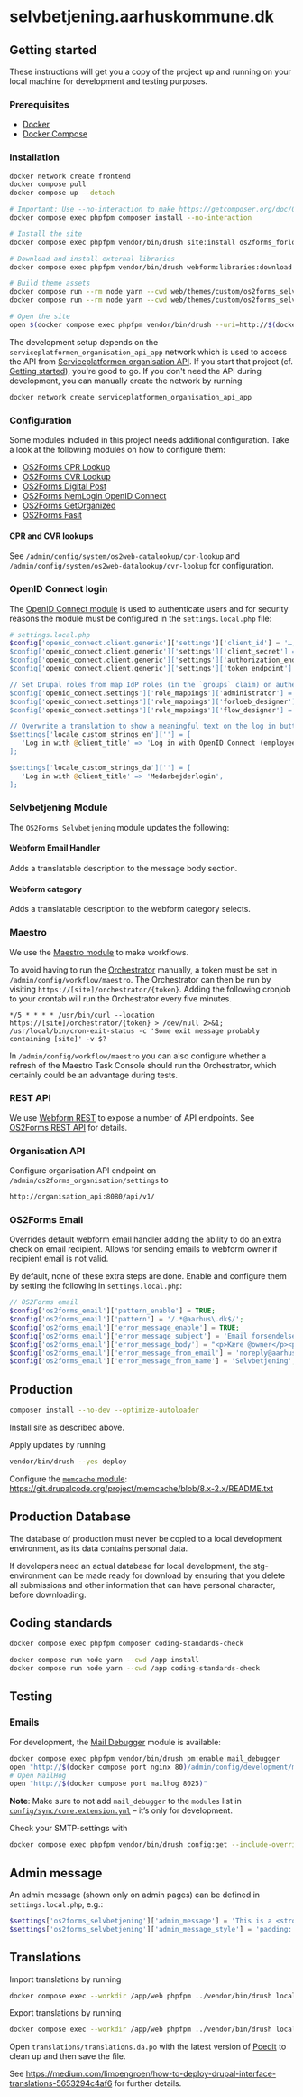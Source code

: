 # selvbetjening.aarhuskommune.dk

## Getting started

These instructions will get you a copy of the project up and running on your
local machine for development and testing purposes.

### Prerequisites

* [Docker](https://www.docker.com/)
* [Docker Compose](https://docs.docker.com/compose/)

### Installation

```sh
docker network create frontend
docker compose pull
docker compose up --detach

# Important: Use --no-interaction to make https://getcomposer.org/doc/06-config.md#discard-changes have effect.
docker compose exec phpfpm composer install --no-interaction

# Install the site
docker compose exec phpfpm vendor/bin/drush site:install os2forms_forloeb_profile --existing-config --yes

# Download and install external libraries
docker compose exec phpfpm vendor/bin/drush webform:libraries:download

# Build theme assets
docker compose run --rm node yarn --cwd web/themes/custom/os2forms_selvbetjening_theme install
docker compose run --rm node yarn --cwd web/themes/custom/os2forms_selvbetjening_theme build

# Open the site
open $(docker compose exec phpfpm vendor/bin/drush --uri=http://$(docker compose port nginx 8080) user:login)
```

The development setup depends on the `serviceplatformen_organisation_api_app`
network which is used to access the API from
[Serviceplatformen organisation API](https://github.com/itk-dev/serviceplatformen_organisation_api).
If you start that project (cf. [Getting started](https://github.com/itk-dev/serviceplatformen_organisation_api/blob/develop/README.md#getting-started)),
you're good to go. If you don't need the API during development,
you can manually create the network by running

```sh
docker network create serviceplatformen_organisation_api_app
```

### Configuration

Some modules included in this project needs additional configuration.
Take a look at the following modules on how to configure them:

* [OS2Forms CPR Lookup](https://github.com/itk-dev/os2forms_cpr_lookup)
* [OS2Forms CVR Lookup](https://github.com/itk-dev/os2forms_cvr_lookup)
* [OS2Forms Digital Post](https://github.com/itk-dev/os2forms_digital_post)
* [OS2Forms NemLogin OpenID Connect](https://github.com/itk-dev/os2forms_nemlogin_openid_connect)
* [OS2Forms GetOrganized](https://github.com/OS2Forms/os2forms_get_organized)
* [OS2Forms Fasit](https://github.com/itk-dev/os2forms_fasit/)

#### CPR and CVR lookups

See `/admin/config/system/os2web-datalookup/cpr-lookup` and
`/admin/config/system/os2web-datalookup/cvr-lookup` for configuration.

### OpenID Connect login

The [OpenID Connect module](https://www.drupal.org/project/openid_connect) is
used to authenticate users and for security reasons the module must be
configured in the `settings.local.php` file:

```php
# settings.local.php
$config['openid_connect.client.generic']['settings']['client_id'] = '…; // Get this from your IdP provider
$config['openid_connect.client.generic']['settings']['client_secret'] = '…'; // Get this from your IdP provider
$config['openid_connect.client.generic']['settings']['authorization_endpoint'] = '…'; // Get this from your OpenID Connect Discovery endpoint
$config['openid_connect.client.generic']['settings']['token_endpoint'] = '…'; // Get this from your OpenID Connect Discovery endpoint

// Set Drupal roles from map IdP roles (in the `groups` claim) on authentication.
$config['openid_connect.settings']['role_mappings']['administrator'] = ['AD-administrator'];
$config['openid_connect.settings']['role_mappings']['forloeb_designer'] = ['GG-Rolle-Digitaleworkflows-forloebsdesigner-prod'];
$config['openid_connect.settings']['role_mappings']['flow_designer'] = ['GG-Rolle-Digitaleworkflows-flowdesigner-prod'];

// Overwrite a translation to show a meaningful text on the log in button.
$settings['locale_custom_strings_en'][''] = [
   'Log in with @client_title' => 'Log in with OpenID Connect (employee)',
];

$settings['locale_custom_strings_da'][''] = [
   'Log in with @client_title' => 'Medarbejderlogin',
];
```

### Selvbetjening Module

The `OS2Forms Selvbetjening` module updates the following:

#### Webform Email Handler

Adds a translatable description to the message body section.

#### Webform category

Adds a translatable description to the webform category selects.

### Maestro

We use the [Maestro module](https://www.drupal.org/project/maestro) to make workflows.

To avoid having to run the
[Orchestrator](https://www.drupal.org/docs/contributed-modules/maestro/installation#s-maestro-engine-also-know-as-the-orchestrator)
manually, a token must be set in
`/admin/config/workflow/maestro`. The Orchestrator can then be run by visiting
`https://[site]/orchestrator/{token}`.
Adding the following cronjob to your crontab will run
the Orchestrator every five minutes.

```cron
*/5 * * * * /usr/bin/curl --location https://[site]/orchestrator/{token} > /dev/null 2>&1; /usr/local/bin/cron-exit-status -c 'Some exit message probably containing [site]' -v $?
```

In `/admin/config/workflow/maestro` you can also configure
whether a refresh of the Maestro Task Console should run the Orchestrator,
which certainly could be an advantage during tests.

### REST API

We use [Webform REST](https://www.drupal.org/project/webform_rest) to expose a
number of API endpoints. See [OS2Forms REST
API](web/modules/custom/os2forms_rest_api/README.md) for details.

### Organisation API

Configure organisation API endpoint on `/admin/os2forms_organisation/settings` to

```sh
http://organisation_api:8080/api/v1/
```

### OS2Forms Email

Overrides default webform email handler
adding the ability to do an extra check on email recipient.
Allows for sending emails to webform owner if recipient email is not valid.

By default, none of these extra steps are done.
Enable and configure them by setting the following in `settings.local.php`:

```php
// OS2Forms email
$config['os2forms_email']['pattern_enable'] = TRUE;
$config['os2forms_email']['pattern'] = '/.*@aarhus\.dk$/';
$config['os2forms_email']['error_message_enable'] = TRUE;
$config['os2forms_email']['error_message_subject'] = 'Email forsendelse fejlet';
$config['os2forms_email']['error_message_body'] = "<p>Kære @owner</p><p>@body</p>";
$config['os2forms_email']['error_message_from_email'] = 'noreply@aarhus.dk';
$config['os2forms_email']['error_message_from_name'] = 'Selvbetjening';
```

## Production

```sh
composer install --no-dev --optimize-autoloader
```

Install site as described above.

Apply updates by running

```sh
vendor/bin/drush --yes deploy
```

Configure the [`memcache` module](https://www.drupal.org/project/memcache):
<https://git.drupalcode.org/project/memcache/blob/8.x-2.x/README.txt>

## Production Database

The database of production must never be copied to a local development
environment, as its data contains personal data.

If developers need an actual database for local development, the stg-environment
can be made ready for download by ensuring that you delete all submissions and
other information that can have personal character, before downloading.

## Coding standards

```sh
docker compose exec phpfpm composer coding-standards-check
```

```sh
docker compose run node yarn --cwd /app install
docker compose run node yarn --cwd /app coding-standards-check
```

## Testing

### Emails

For development, the [Mail
Debugger](https://www.drupal.org/project/mail_debugger) module is available:

```sh
docker compose exec phpfpm vendor/bin/drush pm:enable mail_debugger
open "http://$(docker compose port nginx 80)/admin/config/development/mail_debugger"
# Open MailHog
open "http://$(docker compose port mailhog 8025)"
```

**Note**: Make sure to not add `mail_debugger` to the `modules` list in
[`config/sync/core.extension.yml`](config/sync/core.extension.yml) – it’s only
for development.

Check your SMTP-settings with

```sh
docker compose exec phpfpm vendor/bin/drush config:get --include-overridden smtp.settings
```

## Admin message

An admin message (shown only on admin pages) can be defined in
`settings.local.php`, e.g.:

```php
$settings['os2forms_selvbetjening']['admin_message'] = 'This is a <strong>test system</strong>';
$settings['os2forms_selvbetjening']['admin_message_style'] = 'padding: 1em; background-color: red; color: yellow;';
```

## Translations

Import translations by running

```sh
docker compose exec --workdir /app/web phpfpm ../vendor/bin/drush locale:import --type=customized --override=none da ../translations/translations.da.po
```

Export translations by running

```sh
docker compose exec --workdir /app/web phpfpm ../vendor/bin/drush locale:export da --types=customized > ./translations/translations.da.po
```

Open `translations/translations.da.po` with the latest version of
[Poedit](https://poedit.net/) to clean up and then save the file.

See
<https://medium.com/limoengroen/how-to-deploy-drupal-interface-translations-5653294c4af6>
for further details.
